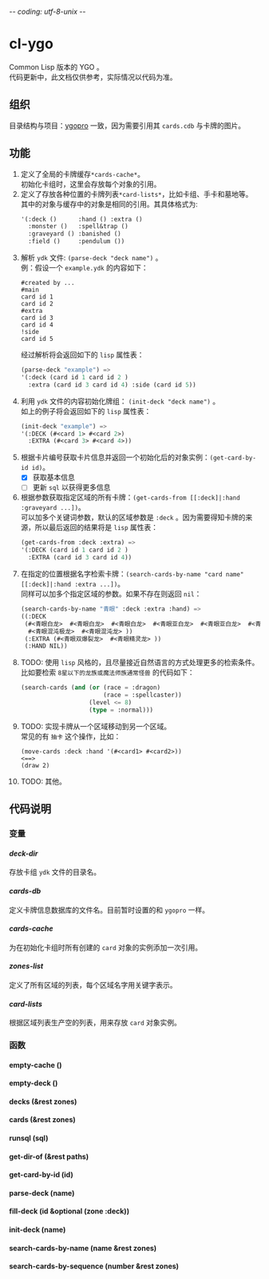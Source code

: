 -*- coding: utf-8-unix -*-
# cl-ygo
Common Lisp 版本的 YGO 。 \
代码更新中，此文档仅供参考，实际情况以代码为准。

## 组织
目录结构与项目：[ygopro](https://github.com/Fluorohydride/ygopro) 一致，因为需要引用其 `cards.cdb` 与卡牌的图片。

## 功能
1. 定义了全局的卡牌缓存`*cards-cache*`。\
   初始化卡组时，这里会存放每个对象的引用。
2. 定义了存放各种位置的卡牌列表`*card-lists*`，比如卡组、手卡和墓地等。 \
   其中的对象与缓存中的对象是相同的引用。其具体格式为:
   ```commonlisp
   '(:deck ()      :hand () :extra ()
     :monster ()   :spell&trap ()
     :graveyard () :banished ()
     :field ()     :pendulum ())
   ```
3. 解析 `ydk` 文件: `(parse-deck "deck name")` 。 \
   例：假设一个 `example.ydk` 的内容如下：
   ```text
   #created by ...
   #main
   card id 1
   card id 2
   #extra
   card id 3
   card id 4
   !side
   card id 5
   ```
   经过解析将会返回如下的 `lisp` 属性表：
   ```commonlisp
   (parse-deck "example") =>
   '(:deck (card id 1 card id 2 )
     :extra (card id 3 card id 4) :side (card id 5))
   ```
4. 利用 `ydk` 文件的内容初始化牌组： `(init-deck "deck name")` 。 \
   如上的例子将会返回如下的 `lisp` 属性表：
   ```commonlisp
   (init-deck "example") =>
   '(:DECK (#<card 1> #<card 2>)
     :EXTRA (#<card 3> #<card 4>))
   ```
5. 根据卡片编号获取卡片信息并返回一个初始化后的对象实例：`(get-card-by-id id)`。
   - [x] 获取基本信息
   - [ ] 更新 `sql` 以获得更多信息
6. 根据参数获取指定区域的所有卡牌：`(get-cards-from [[:deck]|:hand :graveyard ...])`。 \
   可以加多个关键词参数，默认的区域参数是 `:deck` 。因为需要得知卡牌的来源，所以最后返回的结果将是 `lisp` 属性表：
   ```commonlisp
   (get-cards-from :deck :extra) =>
   '(:DECK (card id 1 card id 2 )
     :EXTRA (card id 3 card id 4))
   ```
7. 在指定的位置根据名字检索卡牌：`(search-cards-by-name "card name" [[:deck]|:hand :extra ...])`。 \
   同样可以加多个指定区域的参数。如果不存在则返回 `nil`：
   ```commonlisp
   (search-cards-by-name "青眼" :deck :extra :hand) =>
   ((:DECK
    (#<青眼白龙>  #<青眼白龙>  #<青眼白龙>  #<青眼亚白龙>  #<青眼亚白龙>  #<青眼亚白龙>  #<青眼混沌极龙>
     #<青眼混沌极龙>  #<青眼混沌龙> ))
    (:EXTRA (#<青眼双爆裂龙>  #<青眼精灵龙> ))
	(:HAND NIL))
   ```
8. TODO: 使用 `lisp` 风格的，且尽量接近自然语言的方式处理更多的检索条件。\
   比如要检索 `8星以下的龙族或魔法师族通常怪兽` 的代码如下：
   ```commonlisp
   (search-cards (and (or (race = :dragon)
                          (race = :spellcaster))
                      (level <= 8)
                      (type = :normal)))
   ```
9. TODO: 实现卡牌从一个区域移动到另一个区域。 \
   常见的有 `抽卡` 这个操作，比如：
   ```commomlisp
   (move-cards :deck :hand '(#<card1> #<card2>))
   <==>
   (draw 2)
   ```
10. TODO: 其他。

## 代码说明
### 变量
#### *deck-dir*
存放卡组 `ydk` 文件的目录名。

#### *cards-db*
定义卡牌信息数据库的文件名。目前暂时设置的和 `ygopro` 一样。

#### *cards-cache*
为在初始化卡组时所有创建的 `card` 对象的实例添加一次引用。

#### *zones-list*
定义了所有区域的列表，每个区域名字用关键字表示。

#### *card-lists*
根据区域列表生产空的列表，用来存放 `card` 对象实例。

### 函数
#### empty-cache ()
#### empty-deck ()
#### decks (&rest zones)
#### cards (&rest zones)
#### runsql (sql)
#### get-dir-of (&rest paths)
#### get-card-by-id (id)
#### parse-deck (name)
#### fill-deck (id &optional (zone :deck))
#### init-deck (name)
#### search-cards-by-name (name &rest zones)
#### search-cards-by-sequence (number &rest zones)

